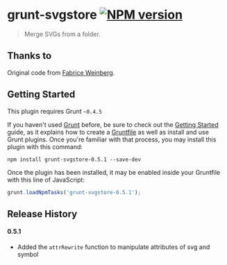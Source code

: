 # grunt-svgstore [![NPM version](https://badge.fury.io/js/grunt-svgstore-0.5.1.svg)](http://badge.fury.io/js/grunt-svgstore)

> Merge SVGs from a folder.

## Thanks to
Original code from [Fabrice Weinberg](https://github.com/FWeinb/grunt-svgstore).

## Getting Started
This plugin requires Grunt `~0.4.5`

If you haven't used [Grunt](http://gruntjs.com/) before, be sure to check out the [Getting Started](http://gruntjs.com/getting-started) guide, as it explains how to create a [Gruntfile](http://gruntjs.com/sample-gruntfile) as well as install and use Grunt plugins. Once you're familiar with that process, you may install this plugin with this command:

```shell
npm install grunt-svgstore-0.5.1 --save-dev
```

Once the plugin has been installed, it may be enabled inside your Gruntfile with this line of JavaScript:

```js
grunt.loadNpmTasks('grunt-svgstore-0.5.1');
```

## Release History

#### 0.5.1
  * Added the `attrRewrite` function to manipulate attributes of svg and symbol
